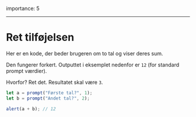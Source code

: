 importance: 5

---

# Ret tilføjelsen

Her er en kode, der beder brugeren om to tal og viser deres sum.

Den fungerer forkert. Outputtet i eksemplet nedenfor er `12` (for standard prompt værdier).

Hvorfor? Ret det. Resultatet skal være `3`.

```js run
let a = prompt("Første tal?", 1);
let b = prompt("Andet tal?", 2);

alert(a + b); // 12
```

